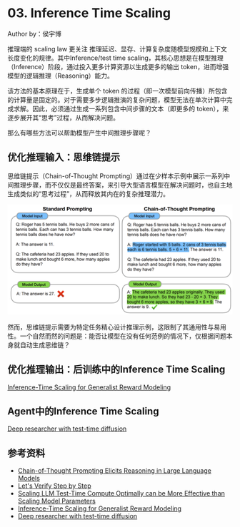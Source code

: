 <!--Copyright © ZOMI 适用于[License](https://github.com/Infrasys-AI/AIInfra)版权许可-->

# 03. Inference Time Scaling

Author by：侯宇博

推理端的 scaling law 更关注 推理延迟、显存、计算复杂度随模型规模和上下文长度变化的规律。其中Inference/test time scaling，其核心思想是在模型推理（Inference）阶段，通过投入更多计算资源以生成更多的输出 token，进而增强模型的逻辑推理（Reasoning）能力。

该方法的基本原理在于，生成单个 token 的过程（即一次模型前向传播）所包含的计算量是固定的。对于需要多步逻辑推演的复杂问题，模型无法在单次计算中完成求解。因此，必须通过生成一系列包含中间步骤的文本（即更多的 token），来逐步展开其“思考”过程，从而解决问题。

那么有哪些方法可以帮助模型产生中间推理步骤呢？

## 优化推理输入：思维链提示

思维链提示（Chain-of-Thought Prompting）通过在少样本示例中展示一系列中间推理步骤，而不仅仅是最终答案，来引导大型语言模型在解决问题时，也自主地生成类似的“思考过程”，从而释放其内在的复杂推理潜力。

![COT](./images/02TTScaling01.png)

然而，思维链提示需要为特定任务精心设计推理示例，这限制了其通用性与易用性。一个自然而然的问题是：能否让模型在没有任何范例的情况下，仅根据问题本身就自动生成思维链？

## 优化推理输出：后训练中的Inference Time Scaling

[Inference-Time Scaling for Generalist Reward Modeling](https://arxiv.org/abs/2504.02495)

## Agent中的Inference Time Scaling

[Deep researcher with test-time diffusion](https://research.google/blog/deep-researcher-with-test-time-diffusion/)

## 参考资料

- [Chain-of-Thought Prompting Elicits Reasoning in Large Language Models](https://arxiv.org/abs/2201.11903)
- [Let's Verify Step by Step](https://arxiv.org/abs/2305.20050)
- [Scaling LLM Test-Time Compute Optimally can be More Effective than Scaling Model Parameters](https://arxiv.org/abs/2408.03314)
- [Inference-Time Scaling for Generalist Reward Modeling](https://arxiv.org/abs/2504.02495)
- [Deep researcher with test-time diffusion](https://research.google/blog/deep-researcher-with-test-time-diffusion/)
